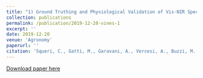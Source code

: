 ```yaml
---
title: "1) Ground Truthing and Physiological Validation of Vis-NIR Spectral Indices for Early Diagnosis of Nitrogen Deficiency in cv. Barbera (Vitis vinifera L.) Grapevines"
collection: publications
permalink: /publication/2019-12-20-vines-1
excerpt: ''
date: 2019-12-20
venue: 'Agronomy'
paperurl: ''
citation: 'Squeri, C., Gatti, M., Garavani, A., Vercesi, A., Buzzi, M., Croci, M., Calegari, F., Vincini, M., & Poni, S. (2019). Ground Truthing and Physiological Validation of Vis-NIR Spectral Indices for Early Diagnosis of Nitrogen Deficiency in cv. Barbera (Vitis vinifera L.) Grapevines. In Agronomy (Vol. 9, Issue 12, p. 864). MDPI AG. https://doi.org/10.3390/agronomy9120864'
---
```


[Download paper here](http://mcroci.github.io/files/agronomy-09-00864-v2.pdf)

